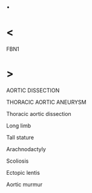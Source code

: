 # .

# <

FBN1

# >

AORTIC DISSECTION

THORACIC AORTIC ANEURYSM

Thoracic aortic dissection

Long limb

Tall stature

Arachnodactyly

Scoliosis

Ectopic lentis

Aortic murmur

